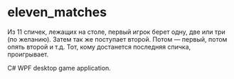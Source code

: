 # eleven_matches
Из 11 спичек, лежащих на столе, первый игрок берет одну, две или три (по желанию). 
Затем так же поступает второй. Потом — первый, потом опять второй и т.д.
Тот, кому достанется последняя спичка, проигрывает.

C# WPF desktop game application.
